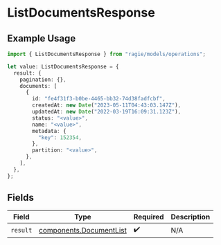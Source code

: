 # ListDocumentsResponse

## Example Usage

```typescript
import { ListDocumentsResponse } from "ragie/models/operations";

let value: ListDocumentsResponse = {
  result: {
    pagination: {},
    documents: [
      {
        id: "fe4f31f3-b0be-4465-bb32-74d38fadfcbf",
        createdAt: new Date("2023-05-11T04:43:03.147Z"),
        updatedAt: new Date("2022-03-19T16:09:31.123Z"),
        status: "<value>",
        name: "<value>",
        metadata: {
          "key": 152354,
        },
        partition: "<value>",
      },
    ],
  },
};
```

## Fields

| Field                                                              | Type                                                               | Required                                                           | Description                                                        |
| ------------------------------------------------------------------ | ------------------------------------------------------------------ | ------------------------------------------------------------------ | ------------------------------------------------------------------ |
| `result`                                                           | [components.DocumentList](../../models/components/documentlist.md) | :heavy_check_mark:                                                 | N/A                                                                |